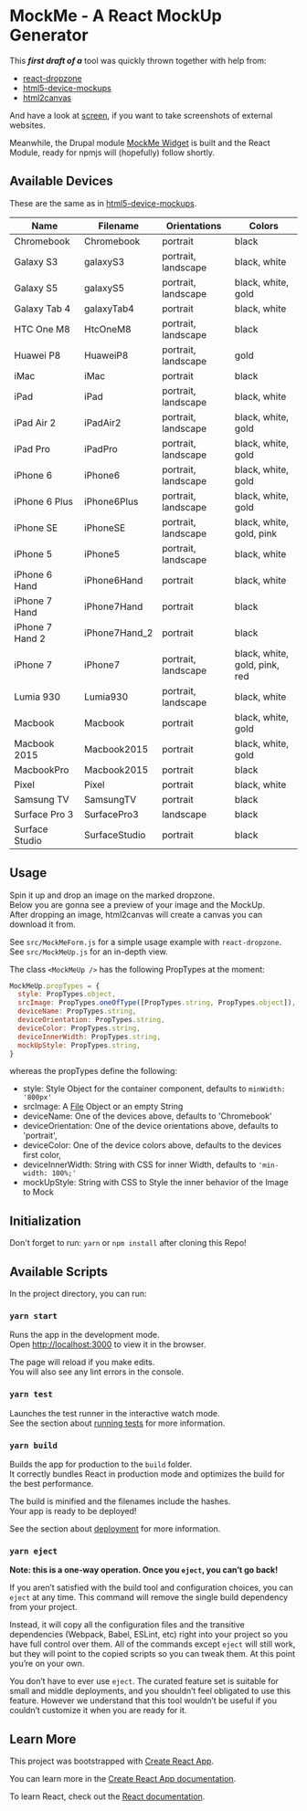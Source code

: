 # MockMe - A React MockUp Generator

This _**first draft of a**_ tool was quickly thrown together with help from:

* [react-dropzone](https://react-dropzone.netlify.com/)
* [html5-device-mockups](https://github.com/pixelsign/html5-device-mockups)
* [html2canvas](http://html2canvas.hertzen.com/)

And have a look at [screen](https://github.com/microweber/screen/tree/v2.0.0),
if you want to take screenshots of external websites.

Meanwhile, the Drupal module [MockMe Widget](https://github.com/timhagn/mockme)
is built and the React Module, ready for npmjs will (hopefully) follow shortly.


## Available Devices

These are the same as in [html5-device-mockups](https://github.com/pixelsign/html5-device-mockups).

| Name | Filename | Orientations | Colors |
| --- | --- | --- | --- |
| Chromebook | Chromebook | portrait | black |
| Galaxy S3 | galaxyS3 | portrait, landscape | black, white |
| Galaxy S5 | galaxyS5 | portrait, landscape | black, white, gold |
| Galaxy Tab 4 | galaxyTab4 | portrait | black, white |
| HTC One M8 | HtcOneM8 | portrait, landscape | black |
| Huawei P8 | HuaweiP8 | portrait, landscape | gold |
| iMac | iMac | portrait | black |
| iPad | iPad | portrait, landscape | black, white |
| iPad Air 2 | iPadAir2 | portrait, landscape | black, white, gold |
| iPad Pro | iPadPro | portrait, landscape | black, white, gold |
| iPhone 6 | iPhone6 | portrait, landscape | black, white, gold |
| iPhone 6 Plus | iPhone6Plus | portrait, landscape | black, white, gold |
| iPhone SE | iPhoneSE | portrait, landscape | black, white, gold, pink |
| iPhone 5 | iPhone5 | portrait, landscape | black, white |
| iPhone 6 Hand | iPhone6Hand | portrait | black, white |
| iPhone 7 Hand | iPhone7Hand | portrait | black |
| iPhone 7 Hand 2 | iPhone7Hand_2 | portrait | black |
| iPhone 7 | iPhone7 | portrait, landscape | black, white, gold, pink, red |
| Lumia 930 | Lumia930 | portrait, landscape | black, white |
| Macbook | Macbook | portrait | black, white, gold |
| Macbook 2015 | Macbook2015 | portrait | black, white, gold |
| MacbookPro | Macbook2015 | portrait | black |
| Pixel | Pixel | portrait | black, white |
| Samsung TV | SamsungTV | portrait | black |
| Surface Pro 3 | SurfacePro3 | landscape | black |
| Surface Studio | SurfaceStudio | portrait | black |

## Usage

Spin it up and drop an image on the marked dropzone.  
Below you are gonna see a preview of your image and the MockUp.  
After dropping an image, html2canvas will create a canvas you can download it from. 

See `src/MockMeForm.js` for a simple usage example with `react-dropzone`.  
See `src/MockMeUp.js` for an in-depth view.

The class `<MockMeUp />` has the following PropTypes at the moment:

```js
MockMeUp.propTypes = {
  style: PropTypes.object,
  srcImage: PropTypes.oneOfType([PropTypes.string, PropTypes.object]),
  deviceName: PropTypes.string,
  deviceOrientation: PropTypes.string,
  deviceColor: PropTypes.string,  
  deviceInnerWidth: PropTypes.string,
  mockUpStyle: PropTypes.string,
}
``` 

whereas the propTypes define the following:
- style: Style Object for the container component, defaults to `minWidth: '800px'`
- srcImage: A [File](https://developer.mozilla.org/en-US/docs/Web/API/File) Object or an empty String
- deviceName: One of the devices above, defaults to 'Chromebook'
- deviceOrientation: One of the device orientations above, defaults to 'portrait',
- deviceColor: One of the device colors above, defaults to the devices first color,
- deviceInnerWidth: String with CSS for inner Width, defaults to `'min-width: 100%;'`
- mockUpStyle: String with CSS to Style the inner behavior of the Image to Mock

## Initialization

Don't forget to run: `yarn` or `npm install` after cloning this Repo!

## Available Scripts

In the project directory, you can run:

### `yarn start`

Runs the app in the development mode.<br>
Open [http://localhost:3000](http://localhost:3000) to view it in the browser.

The page will reload if you make edits.<br>
You will also see any lint errors in the console.

### `yarn test`

Launches the test runner in the interactive watch mode.<br>
See the section about [running tests](https://facebook.github.io/create-react-app/docs/running-tests) for more information.

### `yarn build`

Builds the app for production to the `build` folder.<br>
It correctly bundles React in production mode and optimizes the build for the best performance.

The build is minified and the filenames include the hashes.<br>
Your app is ready to be deployed!

See the section about [deployment](https://facebook.github.io/create-react-app/docs/deployment) for more information.

### `yarn eject`

**Note: this is a one-way operation. Once you `eject`, you can’t go back!**

If you aren’t satisfied with the build tool and configuration choices, you can `eject` at any time. This command will remove the single build dependency from your project.

Instead, it will copy all the configuration files and the transitive dependencies (Webpack, Babel, ESLint, etc) right into your project so you have full control over them. All of the commands except `eject` will still work, but they will point to the copied scripts so you can tweak them. At this point you’re on your own.

You don’t have to ever use `eject`. The curated feature set is suitable for small and middle deployments, and you shouldn’t feel obligated to use this feature. However we understand that this tool wouldn’t be useful if you couldn’t customize it when you are ready for it.

## Learn More

This project was bootstrapped with [Create React App](https://github.com/facebook/create-react-app).

You can learn more in the [Create React App documentation](https://facebook.github.io/create-react-app/docs/getting-started).

To learn React, check out the [React documentation](https://reactjs.org/).
